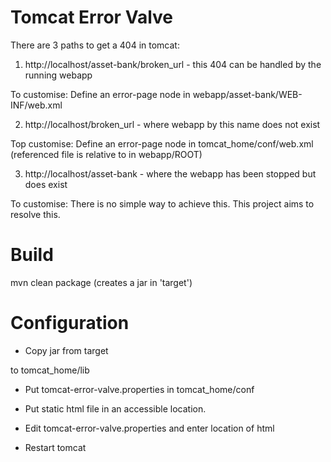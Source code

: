 Tomcat Error Valve
==================

There are 3 paths to get a 404 in tomcat:

1) http://localhost/asset-bank/broken_url - this 404 can be handled by the running webapp

To customise:
Define an error-page node in webapp/asset-bank/WEB-INF/web.xml

2) http://localhost/broken_url - where webapp by this name does not exist

Top customise:
Define an error-page node in tomcat_home/conf/web.xml (referenced file is relative to in webapp/ROOT)

3) http://localhost/asset-bank - where the webapp has been stopped but does exist

To customise:
There is no simple way to achieve this. This project aims to resolve this.

Build
=====

mvn clean package (creates a jar in 'target')

Configuration
=============

- Copy jar from target

to tomcat_home/lib

- Put tomcat-error-valve.properties in tomcat_home/conf

- Put static html file in an accessible location.

- Edit tomcat-error-valve.properties and enter location of html

- Restart tomcat

